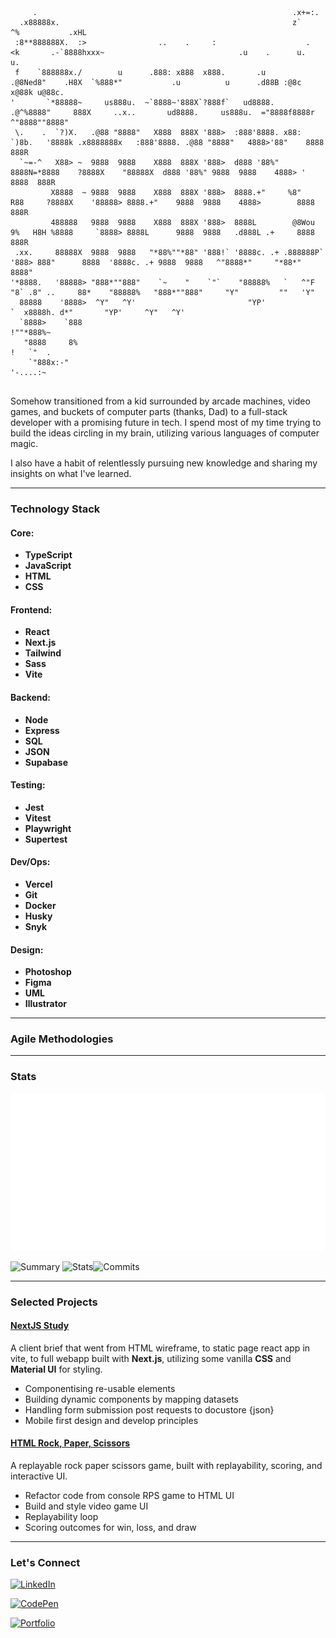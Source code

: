 ```ascii
     .                                                         .x+=:.                                                                           
  .x88888x.                                                    z`    ^%           .xHL                                                           
 :8**888888X.  :>                ..    .     :                    .   <k       .-`8888hxxx~                              .u    .      u.    u.   
 f    `888888x./        u      .888: x888  x888.       .u       .@8Ned8"    .H8X  `%888*"           .u          u      .d88B :@8c   x@88k u@88c. 
'       `*88888~     us888u.  ~`8888~'888X`?888f`   ud8888.   .@^%8888"     888X     ..x..       ud8888.     us888u.  ="8888f8888r ^"8888""8888" 
 \.    .  `?)X.   .@88 "8888"   X888  888X '888>  :888'8888. x88:  `)8b.   '8888k .x8888888x   :888'8888. .@88 "8888"   4888>'88"    8888  888R  
  `~=-^   X88> ~  9888  9888    X888  888X '888>  d888 '88%" 8888N=*8888    ?8888X    "88888X  d888 '88%" 9888  9888    4888> '      8888  888R  
         X8888  ~ 9888  9888    X888  888X '888>  8888.+"     %8"    R88     ?8888X    '88888> 8888.+"    9888  9888    4888>        8888  888R  
         488888   9888  9888    X888  888X '888>  8888L        @8Wou 9%   H8H %8888     `8888> 8888L      9888  9888   .d888L .+     8888  888R  
 .xx.     88888X  9888  9888   "*88%""*88" '888!` '8888c. .+ .888888P`   '888> 888"      8888  '8888c. .+ 9888  9888   ^"8888*"     "*88*" 8888" 
'*8888.   '88888> "888*""888"    `~    "    `"`    "88888%   `   ^"F      "8` .8" ..     88*    "88888%   "888*""888"     "Y"         ""   'Y"   
  88888    '8888>  ^Y"   ^Y'                         "YP'                    `  x8888h. d*"       "YP'     ^Y"   ^Y'                             
  `8888>    `888                                                               !""*888%~                                                         
   "8888     8%                                                                !   `"  .                                                         
    `"888x:-"                                                                  '-....:~                                                          
    
```

Somehow transitioned from a kid surrounded by arcade machines, video games, and buckets of computer parts (thanks, Dad) to a full-stack developer with a promising future in tech. I spend most of my time trying to build the ideas circling in my brain, utilizing various languages of computer magic.

I also have a habit of relentlessly pursuing new knowledge and sharing my insights on what I've learned.

---

### Technology Stack

#### Core:
- **TypeScript**
- **JavaScript**
- **HTML**
- **CSS**

#### Frontend:
- **React**
- **Next.js**
- **Tailwind**
- **Sass**
- **Vite**

#### Backend:
- **Node**
- **Express**
- **SQL**
- **JSON**
- **Supabase**

#### Testing:
- **Jest**
- **Vitest**
- **Playwright**
- **Supertest**

#### Dev/Ops:
- **Vercel**
- **Git**
- **Docker**
- **Husky**
- **Snyk**

#### Design:
- **Photoshop**
- **Figma**
- **UML**
- **Illustrator**

---

### Agile Methodologies

---

### Stats  
<img src="./svgs/tests.svg">

![Summary](http://github-profile-summary-cards.vercel.app/api/cards/profile-details?username=moose-hub&theme=dark)
![Stats](http://github-profile-summary-cards.vercel.app/api/cards/stats?username=moose-hub&theme=dark)![Commits](http://github-profile-summary-cards.vercel.app/api/cards/productive-time?username=moose-hub&theme=dark&utcOffset=8)

---

### Selected Projects

#### [NextJS Study](https://github.com/moose-hub/nextJSStudy)
A client brief that went from HTML wireframe, to static page react app in vite, to full webapp built with **Next.js**, utilizing some vanilla **CSS** and **Material UI** for styling.
- Componentising re-usable elements
- Building dynamic components by mapping datasets
- Handling form submission post requests to docustore {json}
- Mobile first design and develop principles

#### [HTML Rock, Paper, Scissors](https://github.com/moose-hub/html-RPS)
A replayable rock paper scissors game, built with replayability, scoring, and interactive UI.
- Refactor code from console RPS game to HTML UI
- Build and style video game UI
- Replayability loop
- Scoring outcomes for win, loss, and draw

---

### Let's Connect

[![LinkedIn](https://img.shields.io/badge/LinkedIn-James_Hearn-blue.svg)](https://www.linkedin.com/in/james-hearn-73769493/)

[![CodePen](https://img.shields.io/badge/CodePen-moose--hub-lightgrey.svg)](https://codepen.io/moose-hub/pens/showcase)

[![Portfolio](https://img.shields.io/badge/Portfolio-jhearn.dev-green.svg)](https://jhearn.dev)
